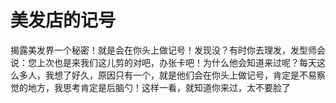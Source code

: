 # 美发店的记号

揭露美发界一个秘密！就是会在你头上做记号！发现没？有时你去理发，发型师会说：您上次也是来我们这儿剪的对吧，办张卡吧！为什么他会知道来过呢？每天这么多人，我想了好久，原因只有一个，就是他们会在你头上做记号，肯定是不易察觉的地方，我思考肯定是后脑勺！这样一看，就知道你来过，太不要脸了

